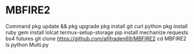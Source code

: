 # MBFIRE2
Command 
pkg update && pkg upgrade
pkg install git curl python
pkg install ruby
gem install lolcat
termux-setup-storage
pip install mechanize requests bs4 futures
git clone https://github.com/afifraden69/MBFIRE2
cd MBFIRE2
ls
python Multi.py
